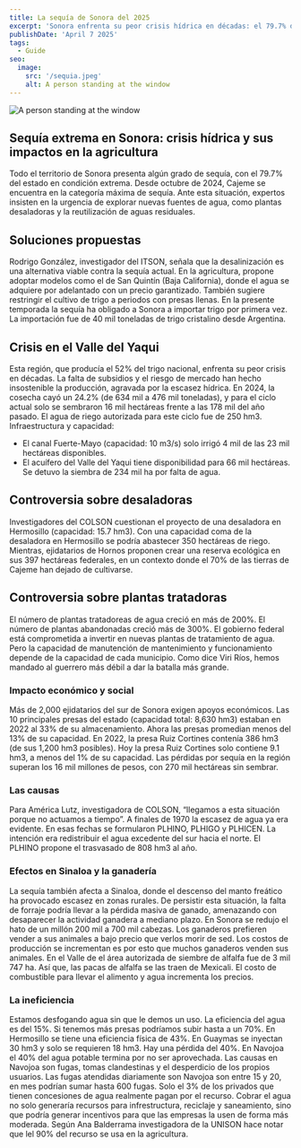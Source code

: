 ```yaml
---
title: La sequía de Sonora del 2025
excerpt: 'Sonora enfrenta su peor crisis hídrica en décadas: el 79.7% del estado sufre sequía extrema, devastando la agricultura. El Valle del Yaqui, que producía el 52% del trigo nacional, vio caer su cosecha un 24.2% en 2024, con solo 16 mil hectáreas sembradas este año frente a las 178 mil anteriores. Mientras presas como la Ruiz Cortines están al 1% de su capacidad, expertos proponen soluciones urgentes —desalinización, reúso de agua y restricciones de cultivo— ante pérdidas que superan los 16 mil millones de pesos. ¿Cómo llegamos aquí? Claves de una tragedia anunciada.'
publishDate: 'April 7 2025'
tags:
  - Guide
seo:
  image:
    src: '/sequia.jpeg'
    alt: A person standing at the window
---
```


![A person standing at the window](/sequia.jpeg)

## Sequía extrema en Sonora: crisis hídrica y sus impactos en la agricultura

Todo el territorio de Sonora presenta algún grado de sequía, con el 79.7% del estado en condición extrema.
Desde octubre de 2024, Cajeme se encuentra en la categoría máxima de sequía. Ante esta situación, expertos
insisten en la urgencia de explorar nuevas fuentes de agua, como plantas desaladoras y la reutilización de
aguas residuales.

## Soluciones propuestas

Rodrigo González, investigador del ITSON, señala que la desalinización es una alternativa viable contra la
sequía actual. En la agricultura, propone adoptar modelos como el de San Quintín (Baja California), donde
el agua se adquiere por adelantado con un precio garantizado. También sugiere restringir el cultivo de trigo a
periodos con presas llenas. En la presente temporada la sequía ha obligado a Sonora a importar trigo por
primera vez. La importación fue de 40 mil toneladas de trigo cristalino desde Argentina.

## Crisis en el Valle del Yaqui

Esta región, que producía el 52% del trigo nacional, enfrenta su peor crisis en décadas. La falta de subsidios y el riesgo de mercado han hecho insostenible la producción, agravada por la escasez hídrica.
En 2024, la cosecha cayó un 24.2% (de 634 mil a 476 mil toneladas), y para el ciclo actual solo se sembraron 16 mil hectáreas frente a las 178 mil del año pasado.
El agua de riego autorizada para este ciclo fue de 250 hm3.
Infraestructura y capacidad:
- El canal Fuerte-Mayo (capacidad: 10 m3/s) solo irrigó 4 mil de las 23 mil hectáreas disponibles.
- El acuífero del Valle del Yaqui tiene disponibilidad para 66 mil hectáreas. Se detuvo la siembra de 234 mil ha por falta de agua.

## Controversia sobre desaladoras

Investigadores del COLSON cuestionan el proyecto de una desaladora en Hermosillo (capacidad: 15.7 hm3).
Con una capacidad coma de la desaladora en Hermosillo se podría abastecer 350 hectáreas de riego.
Mientras, ejidatarios de Hornos proponen crear una reserva ecológica en sus 397 hectáreas federales, en un contexto donde el 70% de las tierras de Cajeme han dejado de cultivarse.

## Controversia sobre plantas tratadoras

El número de plantas tratadoreas de agua creció en más de 200%.
El número de plantas abandonadas creció más de 300%.
El gobierno federal está comprometida a invertir en nuevas plantas de tratamiento de agua.
Pero la capacidad de manutención de mantenimiento y funcionamiento depende de la capacidad de cada municipio. 
Como dice Viri Ríos, hemos mandado al guerrero más débil a dar la batalla más grande.

### Impacto económico y social

Más de 2,000 ejidatarios del sur de Sonora exigen apoyos económicos.
Las 10 principales presas del estado (capacidad total: 8,630 hm3) estaban en 2022 al 33% de su almacenamiento. 
Ahora las presas promedian menos del 13% de su capacidad.
En 2022, la presa Ruiz Cortines contenía 386 hm3 (de sus 1,200 hm3 posibles).
Hoy la presa Ruiz Cortines solo contiene 9.1 hm3, a menos del 1% de su capacidad. Las pérdidas por sequía en la región superan los 16 mil millones de pesos, con 270 mil hectáreas sin sembrar.

### Las causas

Para América Lutz, investigadora de COLSON, “llegamos a esta situación porque no actuamos a tiempo”.
A finales de 1970 la escasez de agua ya era evidente.
En esas fechas se formularon PLHINO, PLHIGO y PLHICEN.
La intención era redistribuir el agua excedente del sur hacia el norte.
El PLHINO propone el trasvasado de 808 hm3 al año.

### Efectos en Sinaloa y la ganadería

La sequía también afecta a Sinaloa, donde el descenso del manto freático ha provocado escasez en zonas rurales.
De persistir esta situación, la falta de forraje podría llevar a la pérdida masiva de ganado, amenazando
con desaparecer la actividad ganadera a mediano plazo. En Sonora se redujo el hato de un millón 200 mil a 700 mil cabezas.
Los ganaderos prefieren vender a sus animales a bajo precio que verlos morir de sed.
Los costos de producción se incrementan es por esto que muchos ganaderos venden sus animales. 
En el Valle de el área autorizada de siembre de alfalfa fue de 3 mil 747 ha.
Así que, las pacas de alfalfa se las traen de Mexicali.
El costo de combustible para llevar el alimento y agua incrementa los precios.

### La ineficiencia

Estamos desfogando agua sin que le demos un uso.
La eficiencia del agua es del 15%.
Si tenemos más presas podríamos subir hasta a un 70%.
En Hermosillo se tiene una eficiencia física de 43%.
En Guaymas se inyectan 30 hm3 y solo se requieren 18 hm3.
Hay una pérdida del 40%.
En Navojoa el 40% del agua potable termina por no ser aprovechada.
Las causas en Navojoa son fugas, tomas clandestinas y el desperdicio de los propios usuarios.
Las fugas atendidas diariamente son Navojoa son entre 15 y 20, en mes podrían sumar hasta 600 fugas.
Solo el 3% de los privados que tienen concesiones de agua realmente pagan por el recurso.
Cobrar el agua no solo generaría recursos para infrestructura, reciclaje y saneamiento, sino que podría generar incentivos para que las empresas la usen de forma más moderada.
Según Ana Balderrama investigadora de la UNISON hace notar que lel 90% del recurso se usa en la agricultura.